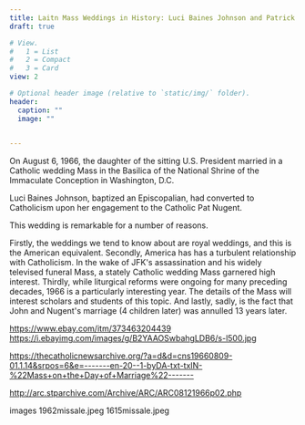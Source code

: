 ```yaml
---
title: Laitn Mass Weddings in History: Luci Baines Johnson and Patrick Nugent
draft: true 

# View.
#   1 = List
#   2 = Compact
#   3 = Card
view: 2

# Optional header image (relative to `static/img/` folder).
header:
  caption: ""
  image: ""
  

---
```


On August 6, 1966, the daughter of the sitting U.S. President married in a Catholic wedding Mass in the Basilica of the National Shrine of the Immaculate Conception in Washington, D.C.

Luci Baines Johnson, baptized an Episcopalian, had converted to Catholicism upon her engagement to the Catholic Pat Nugent. 

This wedding is remarkable for a number of reasons. 

Firstly, the weddings we tend to know about are royal weddings, and this is the American equivalent. Secondly, America has has a turbulent relationship with Catholicism. In the wake of JFK's assassination and his widely televised funeral Mass, a stately Catholic wedding Mass garnered high interest. Thirdly, while liturgical reforms were ongoing for many preceding decades, 1966 is a particularly interesting year. The details of the Mass will interest scholars and students of this topic. And lastly, sadly, is the fact that John and Nugent's marriage (4 children later) was annulled 13 years later. 

https://www.ebay.com/itm/373463204439
https://i.ebayimg.com/images/g/B2YAAOSwbahgLDB6/s-l500.jpg

https://thecatholicnewsarchive.org/?a=d&d=cns19660809-01.1.14&srpos=6&e=-------en-20--1-byDA-txt-txIN-%22Mass+on+the+Day+of+Marriage%22-------

http://arc.stparchive.com/Archive/ARC/ARC08121966p02.php

images
1962missale.jpeg
1615missale.jpeg
